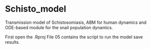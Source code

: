 # Schisto_model
Transmission model of Schistosomiasis, ABM for human dynamics and ODE-based module for the snail population dynamics.

First open the .Rproj 
File 05 contains the script to run the model save results.

